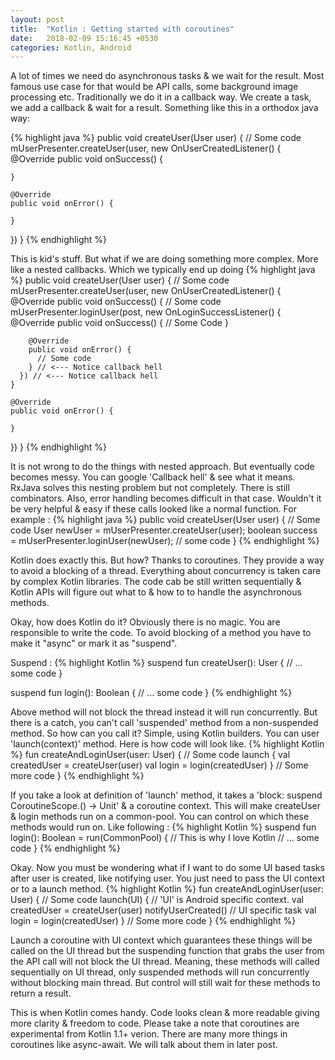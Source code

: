```yaml
---
layout: post
title:  "Kotlin : Getting started with coroutines"
date:   2018-02-09 15:16:45 +0530
categories: Kotlin, Android
---
```

A lot of times we need do asynchronous tasks & we wait for the result. Most famous use case for that would be API calls, some background image processing etc. Traditionally we do it in a callback way. We create a task, we add a callback & wait for a result.
Something like this in a orthodox java way:

{% highlight java %}
public void createUser(User user) {
  // Some code
  mUserPresenter.createUser(user, new OnUserCreatedListener() {
    @Override
    public void onSuccess() {

    }

    @Override
    public void onError() {

    }
  })
}
{% endhighlight %}

This is kid's stuff. But what if we are doing something more complex. More like a nested callbacks. Which we typically end up doing
{% highlight java %}
public void createUser(User user) {
  // Some code
  mUserPresenter.createUser(user, new OnUserCreatedListener() {
    @Override
    public void onSuccess() {
      // Some code
      mUserPresenter.loginUser(post, new OnLoginSuccessListener() {
        @Override
        public void onSuccess() {
          // Some Code
        }

        @Override
        public void onError() {
          // Some code
        } // <--- Notice callback hell
      }) // <--- Notice callback hell
    }

    @Override
    public void onError() {

    }
  })
}
{% endhighlight %}

It is not wrong to do the things with nested approach. But eventually code becomes messy. You can google 'Callback hell' & see what it means.
RxJava solves this nesting problem but not completely. There is still combinators. Also, error handling becomes difficult in that case. Wouldn't it be very helpful & easy if these calls looked like a normal function. For example :
{% highlight java %}
public void createUser(User user) {
  // Some code
  User newUser = mUserPresenter.createUser(user);
  boolean success = mUserPresenter.loginUser(newUser);
  // some code
}
{% endhighlight %}

Kotlin does exactly this. But how? Thanks to coroutines. They provide a way to avoid a blocking of a thread. Everything about concurrency is taken care by complex Kotlin libraries. The code cab be still written sequentially & Kotlin APIs will figure out what to & how to to handle the asynchronous methods.

Okay, how does Kotlin do it? Obviously there is no magic. You are responsible to write the code. To avoid blocking of a method you have to make it "async" or mark it as "suspend".

Suspend :
{% highlight Kotlin %}
suspend fun createUser(): User {
  // ... some code
}

suspend fun login(): Boolean {
  // ... some code
}
{% endhighlight %}

Above method will not block the thread instead it will run concurrently. But there is a catch, you can't call 'suspended' method from a non-suspended method.
So how can you call it? Simple, using Kotlin builders. You can user 'launch(context)' method. Here is how code will look like.
{% highlight Kotlin %}
fun createAndLoginUser(user: User) {
  // Some code
  launch {
    val createdUser = createUser(user)
    val login = login(createdUser)
  }
  // Some more code
}
{% endhighlight %}

If you take a look at definition of 'launch' method, it takes a 'block: suspend CoroutineScope.() -> Unit' & a coroutine context. This will make createUser & login methods run on a common-pool. You can control on which these methods would run on. Like following :
{% highlight Kotlin %}
suspend fun login(): Boolean = run(CommonPool) { // This is why I love Kotlin
  // ... some code
}
{% endhighlight %}

Okay. Now you must be wondering what if I want to do some UI based tasks after user is created, like notifying user. You just need to pass the UI context or to a launch method.
{% highlight Kotlin %}
fun createAndLoginUser(user: User) {
  // Some code
  launch(UI) {  // 'UI' is Android specific context.
    val createdUser = createUser(user)
    notifyUserCreated() // UI specific task
    val login = login(createdUser)
  }
  // Some more code
}
{% endhighlight %}

Launch a coroutine with UI context which guarantees these things will be called on the UI thread but the suspending function that grabs the user from the API call will not block the UI thread. Meaning, these methods will called sequentially on UI thread, only suspended methods will run concurrently without blocking main thread. But control will still wait for these methods to return a result.

This is when Kotlin comes handy. Code looks clean & more readable giving more clarity & freedom to code. Please take a note that coroutines are experimental from Kotlin 1.1+ verion.
There are many more things in coroutines like async-await. We will talk about them in later post.
